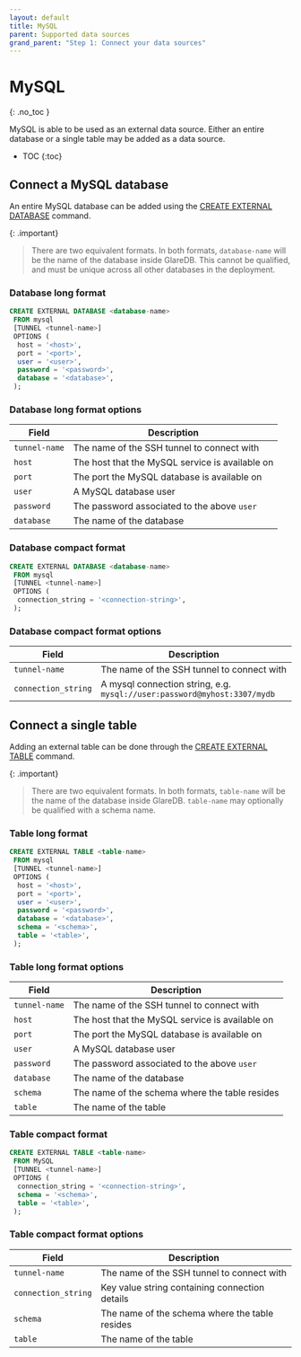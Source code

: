 ```yaml
---
layout: default
title: MySQL
parent: Supported data sources
grand_parent: "Step 1: Connect your data sources"
---
```


<!-- markdownlint-disable MD022 -->

<!-- prettier-ignore-start -->
# MySQL
{: .no_toc }
<!-- prettier-ignore-end -->

<!-- markdownlint-enable MD022 -->

MySQL is able to be used as an external data source. Either an entire database
or a single table may be added as a data source.

- TOC
{:toc}

## Connect a MySQL database

An entire MySQL database can be added using the [CREATE EXTERNAL DATABASE]
command.

{: .important}

> There are two equivalent formats. In both formats, `database-name` will be the
> name of the database inside GlareDB. This cannot be qualified, and must be
> unique across all other databases in the deployment.

### Database long format

```sql
CREATE EXTERNAL DATABASE <database-name>
 FROM mysql
 [TUNNEL <tunnel-name>]
 OPTIONS (
  host = '<host>',
  port = '<port>',
  user = '<user>',
  password = '<password>',
  database = '<database>',
 );
```

### Database long format options

| Field         | Description                                     |
| ------------- | ----------------------------------------------- |
| `tunnel-name` | The name of the SSH tunnel to connect with      |
| `host`        | The host that the MySQL service is available on |
| `port`        | The port the MySQL database is available on     |
| `user`        | A MySQL database user                           |
| `password`    | The password associated to the above `user`     |
| `database`    | The name of the database                        |

### Database compact format

```sql
CREATE EXTERNAL DATABASE <database-name>
 FROM mysql
 [TUNNEL <tunnel-name>]
 OPTIONS (
  connection_string = '<connection-string>',
 );
```

### Database compact format options

| Field               | Description                                                              |
| ------------------- | ------------------------------------------------------------------------ |
| `tunnel-name`       | The name of the SSH tunnel to connect with                               |
| `connection_string` | A mysql connection string, e.g. `mysql://user:password@myhost:3307/mydb` |

## Connect a single table

Adding an external table can be done through the [CREATE EXTERNAL TABLE]
command.

{: .important}

> There are two equivalent formats. In both formats, `table-name` will be the
> name of the database inside GlareDB. `table-name` may optionally be qualified
> with a schema name.

### Table long format

```sql
CREATE EXTERNAL TABLE <table-name>
 FROM mysql
 [TUNNEL <tunnel-name>]
 OPTIONS (
  host = '<host>',
  port = '<port>',
  user = '<user>',
  password = '<password>',
  database = '<database>',
  schema = '<schema>',
  table = '<table>',
 );
```

### Table long format options

| Field         | Description                                     |
| ------------- | ----------------------------------------------- |
| `tunnel-name` | The name of the SSH tunnel to connect with      |
| `host`        | The host that the MySQL service is available on |
| `port`        | The port the MySQL database is available on     |
| `user`        | A MySQL database user                           |
| `password`    | The password associated to the above `user`     |
| `database`    | The name of the database                        |
| `schema`      | The name of the schema where the table resides  |
| `table`       | The name of the table                           |

### Table compact format

```sql
CREATE EXTERNAL TABLE <table-name>
 FROM MySQL
 [TUNNEL <tunnel-name>]
 OPTIONS (
  connection_string = '<connection-string>',
  schema = '<schema>',
  table = '<table>',
 );
```

### Table compact format options

| Field               | Description                                    |
| ------------------- | ---------------------------------------------- |
| `tunnel-name`       | The name of the SSH tunnel to connect with     |
| `connection_string` | Key value string containing connection details |
| `schema`            | The name of the schema where the table resides |
| `table`             | The name of the table                          |

<!-- markdownlint-disable line-length -->

[CREATE EXTERNAL TABLE]: /glaredb/sql-commands/create-external-table
[CREATE EXTERNAL DATABASE]: /glaredb/sql-commands/create-external-database

<!-- markdownlint-enable line-length -->
